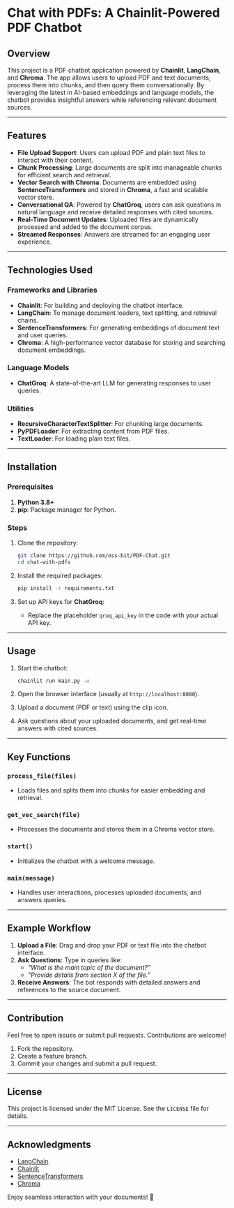 # Chat with PDFs: A Chainlit-Powered PDF Chatbot

## Overview

This project is a PDF chatbot application powered by **Chainlit**, **LangChain**, and **Chroma**. The app allows users to upload PDF and text documents, process them into chunks, and then query them conversationally. By leveraging the latest in AI-based embeddings and language models, the chatbot provides insightful answers while referencing relevant document sources.

---

## Features

- **File Upload Support**: Users can upload PDF and plain text files to interact with their content.
- **Chunk Processing**: Large documents are split into manageable chunks for efficient search and retrieval.
- **Vector Search with Chroma**: Documents are embedded using **SentenceTransformers** and stored in **Chroma**, a fast and scalable vector store.
- **Conversational QA**: Powered by **ChatGroq**, users can ask questions in natural language and receive detailed responses with cited sources.
- **Real-Time Document Updates**: Uploaded files are dynamically processed and added to the document corpus.
- **Streamed Responses**: Answers are streamed for an engaging user experience.

---

## Technologies Used

### Frameworks and Libraries
- **Chainlit**: For building and deploying the chatbot interface.
- **LangChain**: To manage document loaders, text splitting, and retrieval chains.
- **SentenceTransformers**: For generating embeddings of document text and user queries.
- **Chroma**: A high-performance vector database for storing and searching document embeddings.

### Language Models
- **ChatGroq**: A state-of-the-art LLM for generating responses to user queries.

### Utilities
- **RecursiveCharacterTextSplitter**: For chunking large documents.
- **PyPDFLoader**: For extracting content from PDF files.
- **TextLoader**: For loading plain text files.

---

## Installation

### Prerequisites
1. **Python 3.8+**
2. **pip**: Package manager for Python.

### Steps
1. Clone the repository:
   ```bash
   git clone https://github.com/oss-bit/PDF-Chat.git
   cd chat-with-pdfs
   ```

2. Install the required packages:
   ```bash
   pip install -r requirements.txt
   ```

3. Set up API keys for **ChatGroq**:
   - Replace the placeholder `qroq_api_key` in the code with your actual API key.

---

## Usage

1. Start the chatbot:
   ```bash
   chainlit run main.py -w
   ```

2. Open the browser interface (usually at `http://localhost:8000`).

3. Upload a document (PDF or text) using the clip icon.

4. Ask questions about your uploaded documents, and get real-time answers with cited sources.

---

## Key Functions

### `process_file(files)`
- Loads files and splits them into chunks for easier embedding and retrieval.

### `get_vec_search(file)`
- Processes the documents and stores them in a Chroma vector store.

### `start()`
- Initializes the chatbot with a welcome message.

### `main(message)`
- Handles user interactions, processes uploaded documents, and answers queries.

---

## Example Workflow

1. **Upload a File**: Drag and drop your PDF or text file into the chatbot interface.
2. **Ask Questions**: Type in queries like:
   - *"What is the main topic of the document?"*
   - *"Provide details from section X of the file."*
3. **Receive Answers**: The bot responds with detailed answers and references to the source document.

---

## Contribution

Feel free to open issues or submit pull requests. Contributions are welcome!

1. Fork the repository.
2. Create a feature branch.
3. Commit your changes and submit a pull request.

---

## License

This project is licensed under the MIT License. See the `LICENSE` file for details.

---

## Acknowledgments

- [LangChain](https://langchain.com/)
- [Chainlit](https://chainlit.io/)
- [SentenceTransformers](https://www.sbert.net/)
- [Chroma](https://www.trychroma.com/) 

Enjoy seamless interaction with your documents! 🚀
